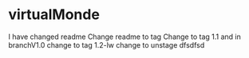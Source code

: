 # virtualMonde 
I have changed readme
Change readme to tag
Change to tag 1.1 and in branchV1.0
change to tag 1.2-lw
change to unstage dfsdfsd
